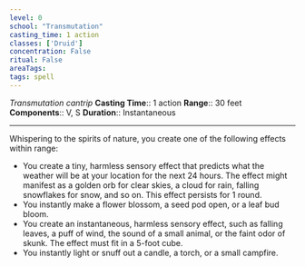 ```yaml
---
level: 0
school: "Transmutation"
casting_time: 1 action
classes: ['Druid']
concentration: False
ritual: False
areaTags: 
tags: spell
---
```


_Transmutation cantrip_
**Casting Time**:: 1 action
**Range**:: 30 feet
**Components**:: V, S
**Duration**:: Instantaneous

---

Whispering to the spirits of nature, you create one of the following effects within range:


- You create a tiny, harmless sensory effect that predicts what the weather will be at your location for the next 24 hours. The effect might manifest as a golden orb for clear skies, a cloud for rain, falling snowflakes for snow, and so on. This effect persists for 1 round.
- You instantly make a flower blossom, a seed pod open, or a leaf bud bloom.
- You create an instantaneous, harmless sensory effect, such as falling leaves, a puff of wind, the sound of a small animal, or the faint odor of skunk. The effect must fit in a 5-foot cube.
- You instantly light or snuff out a candle, a torch, or a small campfire.




